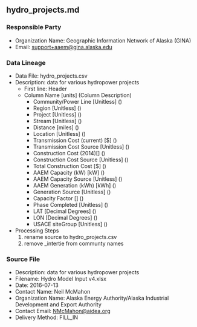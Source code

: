 ## hydro_projects.md

### Responsible Party
  * Organization Name: Geographic Information Network of Alaska (GINA)
  * Email: support+aaem@gina.alaska.edu

### Data Lineage
  * Data File: hydro_projects.csv
  * Description: data for various hydropower projects
    * First line: Header
    * Column Name [units] (Column Description)
      * Community/Power Line [Unitless] ()
      * Region [Unitless] ()
      * Project [Unitless] ()
      * Stream [Unitless] ()
      * Distance [miles] ()
      * Location [Unitless] ()
      * Transmission Cost (current) [$] ()
      * Transmission Cost Source [Unitless] ()
      * Construction Cost (2014$) [$] ()
      * Construction Cost Source [Unitless] ()
      * Total Construction Cost [$] ()
      * AAEM Capacity (kW) [kW] ()
      * AAEM Capacity Source [Unitless] ()
      * AAEM Generation (kWh) [kWh] ()
      * Generation Source [Unitless] ()
      * Capacity Factor [] ()
      * Phase Completed [Unitless] ()
      * LAT [Decimal Degrees] ()
      * LON [Decimal Degrees] ()
      * USACE siteGroup [Unitless] ()
  * Processing Steps
    1. rename source to hydro_projects.csv
    2. remove _intertie from communty names

### Source File
  * Description: data for various hydropower projects
  * Filename: Hydro Model Input v4.xlsx
  * Date: 2016-07-13
  * Contact Name: Neil McMahon
  * Organization Name: Alaska Energy Authority/Alaska Industrial Development and Export Authority
  * Contact Email: NMcMahon@aidea.org
  * Delivery Method: FILL_IN

